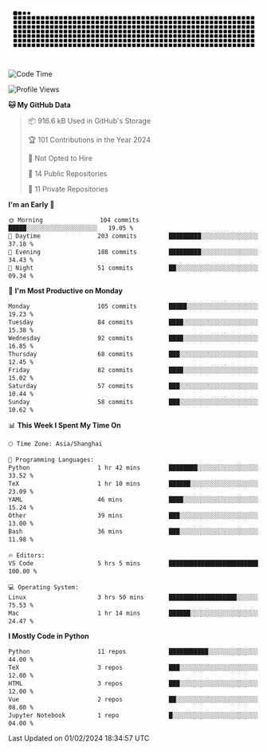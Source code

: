 ![](https://raw.githubusercontent.com/BorisYang326/BorisYang326/output/github-contribution-grid-snake-dark.svg)

<!--START_SECTION:waka-->
![Code Time](http://img.shields.io/badge/Code%20Time-28%20hrs%2031%20mins-blue)

![Profile Views](http://img.shields.io/badge/Profile%20Views-0-blue)

**🐱 My GitHub Data** 

> 📦 916.6 kB Used in GitHub's Storage 
 > 
> 🏆 101 Contributions in the Year 2024
 > 
> 🚫 Not Opted to Hire
 > 
> 📜 14 Public Repositories 
 > 
> 🔑 11 Private Repositories 
 > 
**I'm an Early 🐤** 

```text
🌞 Morning                104 commits         █████░░░░░░░░░░░░░░░░░░░░   19.05 % 
🌆 Daytime                203 commits         █████████░░░░░░░░░░░░░░░░   37.18 % 
🌃 Evening                188 commits         █████████░░░░░░░░░░░░░░░░   34.43 % 
🌙 Night                  51 commits          ██░░░░░░░░░░░░░░░░░░░░░░░   09.34 % 
```
📅 **I'm Most Productive on Monday** 

```text
Monday                   105 commits         █████░░░░░░░░░░░░░░░░░░░░   19.23 % 
Tuesday                  84 commits          ████░░░░░░░░░░░░░░░░░░░░░   15.38 % 
Wednesday                92 commits          ████░░░░░░░░░░░░░░░░░░░░░   16.85 % 
Thursday                 68 commits          ███░░░░░░░░░░░░░░░░░░░░░░   12.45 % 
Friday                   82 commits          ████░░░░░░░░░░░░░░░░░░░░░   15.02 % 
Saturday                 57 commits          ███░░░░░░░░░░░░░░░░░░░░░░   10.44 % 
Sunday                   58 commits          ███░░░░░░░░░░░░░░░░░░░░░░   10.62 % 
```


📊 **This Week I Spent My Time On** 

```text
🕑︎ Time Zone: Asia/Shanghai

💬 Programming Languages: 
Python                   1 hr 42 mins        ████████░░░░░░░░░░░░░░░░░   33.52 % 
TeX                      1 hr 10 mins        ██████░░░░░░░░░░░░░░░░░░░   23.09 % 
YAML                     46 mins             ████░░░░░░░░░░░░░░░░░░░░░   15.24 % 
Other                    39 mins             ███░░░░░░░░░░░░░░░░░░░░░░   13.00 % 
Bash                     36 mins             ███░░░░░░░░░░░░░░░░░░░░░░   11.98 % 

🔥 Editors: 
VS Code                  5 hrs 5 mins        █████████████████████████   100.00 % 

💻 Operating System: 
Linux                    3 hrs 50 mins       ███████████████████░░░░░░   75.53 % 
Mac                      1 hr 14 mins        ██████░░░░░░░░░░░░░░░░░░░   24.47 % 
```

**I Mostly Code in Python** 

```text
Python                   11 repos            ███████████░░░░░░░░░░░░░░   44.00 % 
TeX                      3 repos             ███░░░░░░░░░░░░░░░░░░░░░░   12.00 % 
HTML                     3 repos             ███░░░░░░░░░░░░░░░░░░░░░░   12.00 % 
Vue                      2 repos             ██░░░░░░░░░░░░░░░░░░░░░░░   08.00 % 
Jupyter Notebook         1 repo              █░░░░░░░░░░░░░░░░░░░░░░░░   04.00 % 
```




 Last Updated on 01/02/2024 18:34:57 UTC
<!--END_SECTION:waka-->
